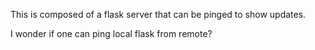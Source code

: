 This is composed of a flask server that can be pinged to show updates.

I wonder if one can ping local flask from remote?

